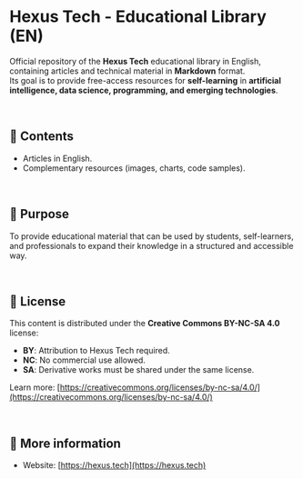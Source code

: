 # Hexus Tech - Educational Library (EN)

Official repository of the **Hexus Tech** educational library in English, containing articles and technical material in **Markdown** format.  
Its goal is to provide free-access resources for **self-learning** in **artificial intelligence, data science, programming, and emerging technologies**.

<br>

## 📂 Contents
- Articles in English.
- Complementary resources (images, charts, code samples).

<br>

## 🎯 Purpose
To provide educational material that can be used by students, self-learners, and professionals to expand their knowledge in a structured and accessible way.

<br>

## 📜 License
This content is distributed under the **Creative Commons BY-NC-SA 4.0** license:  
- **BY**: Attribution to Hexus Tech required.  
- **NC**: No commercial use allowed.  
- **SA**: Derivative works must be shared under the same license.  

Learn more: [https://creativecommons.org/licenses/by-nc-sa/4.0/](https://creativecommons.org/licenses/by-nc-sa/4.0/)

<br>

## 🔗 More information
- Website: [https://hexus.tech](https://hexus.tech)
